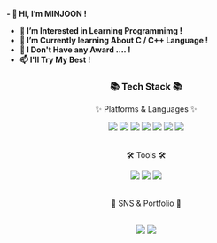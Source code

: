 <strong>- 👋 Hi, I’m MINJOON !<br>
- 👀 I’m Interested in Learning Programmimg !<br>
- 🌱 I’m Currently learning About C / C++ Language !<br>
- 💞️ I Don't Have any Award .... !<br>
- 📫 I'll Try My Best ! <br>
</strong>

<div align=center>
	<h3>📚 Tech Stack 📚</h3>
	<p>✨ Platforms & Languages ✨</p>
</div>
<div align="center">
	<img src="https://img.shields.io/badge/C++-00599C?style=flat-square&logo=c%2B%2B&logoColor=white"/>
	<img src="https://img.shields.io/badge/C-00599C?style=flat-square&logo=C&logoColor=white"/>
	<img src="https://img.shields.io/badge/HTML5-E34F26?style=square&logo=HTML5&logoColor=white" />
	<img src="https://img.shields.io/badge/CSS3-1572B6?style=square&logo=CSS3&logoColor=white" />
	<img src="https://img.shields.io/badge/JavaScript-F7DF1E?square=flat&logo=JavaScript&logoColor=white" />
	<img src="https://img.shields.io/badge/Bootstrap-7952B3?square=flat&logo=Bootstrap&logoColor=white" />
	<img src="https://img.shields.io/badge/MySQL-4479A1?style=square&logo=MySQL&logoColor=white" />
</div>
<br>
<div align=center>
	<p>🛠 Tools 🛠</p>
</div>
<div align=center>
	<img src="https://img.shields.io/badge/Eclipse%20IDE-2C2255?style=flat&logo=EclipseIDE&logoColor=white" />
	<img src="https://img.shields.io/badge/Visual%20Studio%20Code-007ACC?style=flat&logo=VisualStudioCode&logoColor=white" />
	<img src="https://img.shields.io/badge/GitHub-181717?style=flat&logo=GitHub&logoColor=white" />
</div>
<br>
<div align=center>
	<p>🎨 SNS & Portfolio 🎨</p>
</div>
<!--<div align=center>
	<a href="https://yermi.co.kr">
		<img src="https://img.shields.io/badge/Portfolio-FF3633?style=flat&logo=Micro.blog&logoColor=white" />
	</a>
	<a href="https://yermi.tistory.com">
		<img src="https://img.shields.io/badge/Blog-FF9800?style=flat&logo=Blogger&logoColor=white" />
	</a>
	<a href="mailto:admin@yermi.co.kr">
		<img src="https://img.shields.io/badge/Mail-30B980?style=flat&logo=Gmail&logoColor=white" />
	</a>
	<a href="https://gentle-snowboard-1c6.notion.site/Yermi-5e8c65dba4df4ab09e83665cf2ee001d">
		<img src="https://img.shields.io/badge/Notion-000000?style=flat&logo=Notion&logoColor=white" />
	</a>
	<br>
</div> -->
<div align=center>
	<br>
<img src="https://github-readme-stats.vercel.app/api/top-langs/?username=KALSWNS09&layout=compact">
<img src="https://github-readme-stats.vercel.app/api?username=KALSWNS09&show_icons=true">

<br>

